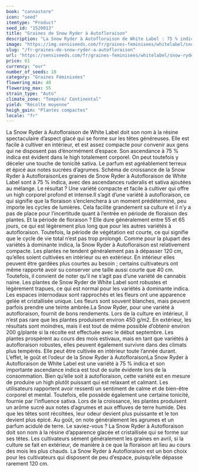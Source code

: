 ```yaml
---
book: "cannastore"
icon: "seed"
itemtype: "Product"
seed_id: "1520013"
title: "Graines de Snow Ryder à Autofloraison"
description: "La Snow Ryder à Autofloraison de White Label : 75 % indica et 25 % sativa. Bons rendements. High : relaxant. Parfum : terreux et agrumes."
image: "https://img.sensiseeds.com/fr/graines-feminisees/whitelabel/snow-ryder-femelle-image.png"
slug: "/fr-graines-de-snow-ryder-a-autofloraison"
url: "https://sensiseeds.com/fr/graines-feminisees/whitelabel/snow-ryder-femelle?a_aid=cannastore"
price: 61
currency: "eur"
number_of_seeds: 10
category: "Graines Féminisées"
flowering_min: 40
flowering_max: 55
strain_type: "Auto"
climate_zone: "Tempéré/ Continental"
yield: "Récolte moyenne"
heigh_gain: "Plantes compactes"
locale: "fr"
---
```

La Snow Ryder à Autofloraison de White Label doit son nom à la résine spectaculaire d’aspect glacé qui se forme sur les têtes généreuses. Elle est facile à cultiver en intérieur, et est assez compacte pour convenir aux gens qui ne disposent pas d’énormément d’espace. Son ascendance à 75 % indica est évident dans le high totalement corporel. On peut toutefois y déceler une touche de tonicité sativa. Le parfum est agréablement terreux et épicé aux notes sucrées d’agrumes. Schéma de croissance de la Snow Ryder à AutofloraisonLes graines de Snow Ryder à Autofloraison de White Label sont à 75 % indica, avec des ascendances ruderalis et sativa ajoutées au mélange. Le résultat ? Une variété compacte et facile à cultiver qui offre un high corporel profond et intense.Il s’agit d’une variété à autofloraison, ce qui signifie que la floraison s’enclenchera à un moment prédéterminé, peu importe les cycles de lumières. Cela facilite grandement sa culture et il n’y a pas de place pour l’incertitude quant à l’entrée en période de floraison des plantes. Et la période de floraison ? Elle dure généralement entre 55 et 65 jours, ce qui est légèrement plus long que pour les autres variétés à autofloraison. Toutefois, la période de végétation est courte, ce qui signifie que le cycle de vie total n’est pas trop prolongé. Comme pour la plupart des variétés à dominante indica, la Snow Ryder à Autofloraison est relativement compacte. Les plantes ne tendent généralement pas à dépasser 120 cm, qu’elles soient cultivées en intérieur ou en extérieur. En intérieur elles peuvent être gardées plus courtes au besoin ; certains cultivateurs ont même rapporté avoir su conserver une taille aussi courte que 40 cm. Toutefois, il convient de noter qu’il ne s’agit pas d’une variété de cannabis naine. Les plantes de Snow Ryder de White Label sont robustes et légèrement trapues, ce qui est normal pour les variétés à dominante indica. Les espaces internodaux sont rapprochés et les fleurs ont une apparence gelée et cristallisée unique. Les fleurs sont souvent blanches, mais peuvent parfois prendre une teinte ambrée.La Snow Ryder, pour une variété à autofloraison, fournit de bons rendements. Lors de la culture en intérieur, il n’est pas rare que les plantes produisent environ 450 g/m2. En extérieur, les résultats sont moindres, mais il est tout de même possible d’obtenir environ 200 g/plante si la récolte est effectuée avec le début septembre. Les plantes prospèrent au cours des mois estivaux, mais en tant que variétés à autofloraison robustes, elles peuvent également survivre dans des climats plus tempérés. Elle peut être cultivée en intérieur toute l’année durant. L’effet, le goût et l’odeur de la Snow Ryder à AutofloraisonLa Snow Ryder à Autofloraison de White Label est une variété à 75 % indica et son importante ascendance indica est tout de suite évidente lors de la consommation. Bien qu’elle soit à autofloraison, cette variété est en mesure de produire un high plutôt puissant qui est relaxant et calmant. Les utilisateurs rapportent avoir ressenti un sentiment de calme et de bien-être corporel et mental. Toutefois, elle possède également une certaine tonicité, fournie par l’influence sativa. Lors de la croissance, les plantes produisent un arôme sucré aux notes d’agrumes et aux effluves de terre humide. Dès que les têtes sont récoltées, leur odeur devient plus puissante et le ton devient plus épicé. Au goût, on note généralement les agrumes et un parfum acidulé de terre. Le saviez-vous ? La Snow Ryder à Autofloraison doit son nom à la résine d’apparence glacée et cristallisée qui se forme sur ses têtes. Les cultivateurs sèment généralement les graines en avril, si la culture se fait en extérieur, de manière à ce que la floraison ait lieu au cours des mois les plus chauds. La Snow Ryder à Autofloraison est un bon choix pour les cultivateurs qui disposent de peu d’espace, puisqu’elle dépasse rarement 120 cm.

